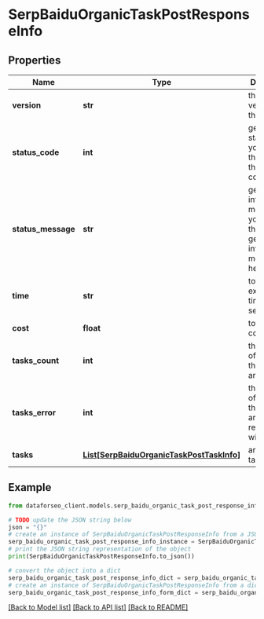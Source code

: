 # SerpBaiduOrganicTaskPostResponseInfo


## Properties

Name | Type | Description | Notes
------------ | ------------- | ------------- | -------------
**version** | **str** | the current version of the API | [optional] 
**status_code** | **int** | general status code you can find the full list of the response codes here | [optional] 
**status_message** | **str** | general informational message you can find the full list of general informational messages here | [optional] 
**time** | **str** | total execution time, seconds | [optional] 
**cost** | **float** | total tasks cost, USD | [optional] 
**tasks_count** | **int** | the number of tasks in the tasks array | [optional] 
**tasks_error** | **int** | the number of tasks in the tasks array returned with an error | [optional] 
**tasks** | [**List[SerpBaiduOrganicTaskPostTaskInfo]**](SerpBaiduOrganicTaskPostTaskInfo.md) | array of tasks | [optional] 

## Example

```python
from dataforseo_client.models.serp_baidu_organic_task_post_response_info import SerpBaiduOrganicTaskPostResponseInfo

# TODO update the JSON string below
json = "{}"
# create an instance of SerpBaiduOrganicTaskPostResponseInfo from a JSON string
serp_baidu_organic_task_post_response_info_instance = SerpBaiduOrganicTaskPostResponseInfo.from_json(json)
# print the JSON string representation of the object
print(SerpBaiduOrganicTaskPostResponseInfo.to_json())

# convert the object into a dict
serp_baidu_organic_task_post_response_info_dict = serp_baidu_organic_task_post_response_info_instance.to_dict()
# create an instance of SerpBaiduOrganicTaskPostResponseInfo from a dict
serp_baidu_organic_task_post_response_info_form_dict = serp_baidu_organic_task_post_response_info.from_dict(serp_baidu_organic_task_post_response_info_dict)
```
[[Back to Model list]](../README.md#documentation-for-models) [[Back to API list]](../README.md#documentation-for-api-endpoints) [[Back to README]](../README.md)


